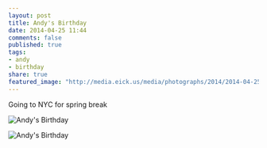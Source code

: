 ```yaml
---
layout: post
title: Andy's Birthday
date: 2014-04-25 11:44
comments: false
published: true
tags:
- andy
- birthday
share: true
featured_image: "http://media.eick.us/media/photographs/2014/2014-04-25/andys-birthday-2014-04-25-18-00-18.jpg"
---
```

Going to NYC for spring break

![Andy's Birthday](http://media.eick.us/media/photographs/2014/2014-04-25/andys-birthday-2014-04-25-18-00-18.jpg)

![Andy's Birthday](http://media.eick.us/media/photographs/2014/2014-04-25/andys-birthday-2014-04-25-18-00-44.jpg)